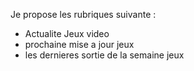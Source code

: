 Je propose les rubriques suivante :

 * Actualite Jeux video
 * prochaine mise a jour jeux 
 * les dernieres sortie de la semaine jeux 

 
